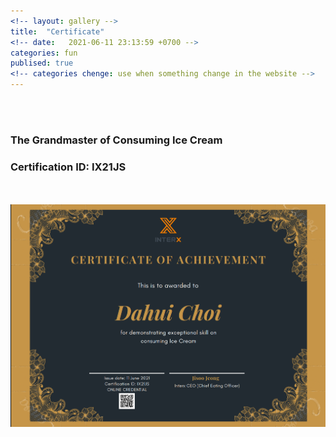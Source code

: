 ```yaml
---
<!-- layout: gallery -->
title:  "Certificate"
<!-- date:   2021-06-11 23:13:59 +0700 -->
categories: fun
publised: true
<!-- categories chenge: use when something change in the website -->
---
```

<br/><br/>
### The Grandmaster of Consuming Ice Cream
<!-- ### Issued on:  June 11, 2021 -->
### Certification ID: IX21JS

<!-- <embed src="https://oattao.github.io/dh.pdf" width="1660" height="1192px" /> -->
<br/><br/>
<img src="images/certifications/dh.png" align="center" class="img-responsive" alt="">


<!-- ![](https://github.com/oattao/oattao.github.io/blob/master/images/certifications/dh.png) -->